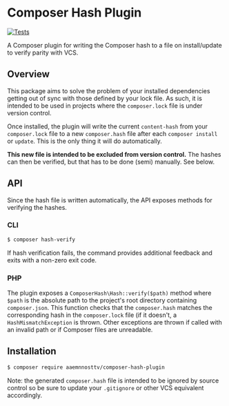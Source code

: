 # Composer Hash Plugin

[![Tests](https://github.com/aaemnnosttv/composer-hash-plugin/actions/workflows/test.yml/badge.svg)](https://github.com/aaemnnosttv/composer-hash-plugin/actions/workflows/test.yml)

A Composer plugin for writing the Composer hash to a file on install/update to verify parity with VCS.

## Overview

This package aims to solve the problem of your installed dependencies getting out of sync with those defined by your lock file.
As such, it is intended to be used in projects where the `composer.lock` file is under version control.

Once installed, the plugin will write the current `content-hash` from your `composer.lock` file to a new `composer.hash` file after each `composer install` or `update`.
This is the only thing it will do automatically.

**This new file is intended to be excluded from version control.**
The hashes can then be verified, but that has to be done (semi) manually. See below.

## API

Since the hash file is written automatically, the API exposes methods for verifying the hashes.

### CLI

```sh
$ composer hash-verify
```

If hash verification fails, the command provides additional feedback and exits with a non-zero exit code.

### PHP

The plugin exposes a `ComposerHash\Hash::verify($path)` method where `$path` is the absolute path to the project's root directory containing `composer.json`.
This function checks that the `composer.hash` matches the corresponding hash in the `composer.lock` file (if it doesn't, a `HashMismatchException` is thrown.
Other exceptions are thrown if called with an invalid path or if Composer files are unreadable.
 
## Installation

```sh
$ composer require aaemnnosttv/composer-hash-plugin
```

Note: the generated `composer.hash` file is intended to be ignored by source control so be sure to update your `.gitignore` or other VCS equivalent accordingly.
